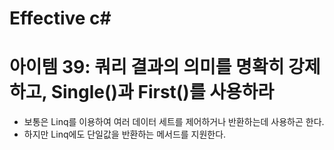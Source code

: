 # Effective c# 

# 아이템 39: 쿼리 결과의 의미를 명확히 강제하고, Single()과 First()를 사용하라

- 보통은 Linq를 이용하여 여러 데이터 세트를 제어하거나 반환하는데 사용하곤 한다.
- 하지만 Linq에도 단일값을 반환하는 메서드를 지원한다.
